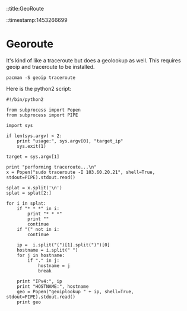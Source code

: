 
::title:GeoRoute

::timestamp:1453266699

# Georoute

It's kind of like a traceroute but does a geolookup as well. This requires 
geoip and traceroute to be installed.

```
pacman -S geoip traceroute
```

Here is the python2 script:

```
#!/bin/python2

from subprocess import Popen
from subprocess import PIPE

import sys

if len(sys.argv) < 2:
    print "usage:", sys.argv[0], "target_ip"
    sys.exit(1)

target = sys.argv[1]

print "performing traceroute...\n"
x = Popen("sudo traceroute -I 103.60.20.21", shell=True, stdout=PIPE).stdout.read()

splat = x.split('\n')
splat = splat[2:]

for i in splat:
    if "* * *" in i:
        print "* * *"
        print ""
        continue
    if "(" not in i:
        continue

    ip =  i.split("(")[1].split(")")[0]
    hostname = i.split(" ")
    for j in hostname:
        if "." in j:
            hostname = j
            break

    print "IPv4:", ip
    print "HOSTNAME:", hostname
    geo = Popen("geoiplookup " + ip, shell=True, stdout=PIPE).stdout.read()
    print geo
```
